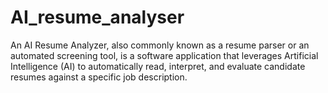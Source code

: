 # AI_resume_analyser
An AI Resume Analyzer, also commonly known as a resume parser or an automated screening tool, is a software application that leverages Artificial Intelligence (AI) to automatically read, interpret, and evaluate candidate resumes against a specific job description. 
